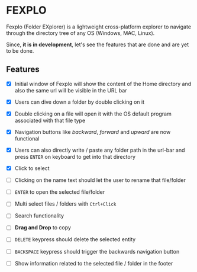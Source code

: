 # FEXPLO
Fexplo (Folder EXplorer) is a lightweight cross-platform explorer to navigate through the directory tree of any OS (Windows, MAC, Linux).

Since, **it is in development**, let's see the features that are done and are yet to be done.


## Features

- [x] Initial window of Fexplo will show the content of the Home directory and also the same url will be visible in the URL bar

- [x] Users can dive down a folder by double clicking on it

- [x] Double clicking on a file will open it with the OS default program associated with that file type

- [x] Navigation buttons like *backward*, *forward* and *upward* are now functional

- [x] Users can also directly write / paste any folder path in the url-bar and press `ENTER` on keyboard to get into that directory

- [x] Click to select

- [ ] Clicking on the name text should let the user to rename that file/folder

- [ ] `ENTER` to open the selected file/folder

- [ ] Multi select files / folders with `Ctrl+Click`

- [ ] Search functionality

- [ ] **Drag and Drop** to copy

- [ ] `DELETE` keypress should delete the selected entity

- [ ] `BACKSPACE` keypress should trigger the backwards navigation button

- [ ] Show information related to the selected file / folder in the footer

